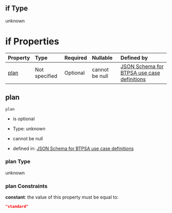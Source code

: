 ## if Type

unknown

# if Properties

| Property      | Type          | Required | Nullable       | Defined by                                                                                                                                                                                                                                    |
| :------------ | :------------ | :------- | :------------- | :-------------------------------------------------------------------------------------------------------------------------------------------------------------------------------------------------------------------------------------------- |
| [plan](#plan) | Not specified | Optional | cannot be null | [JSON Schema for BTPSA use case definitions](btpsa-usecase-properties-services-items-allof-1-then-allof-105-then-allof-0-if-properties-plan.md "undefined#/properties/services/items/allOf/1/then/allOf/105/then/allOf/0/if/properties/plan") |

## plan



`plan`

*   is optional

*   Type: unknown

*   cannot be null

*   defined in: [JSON Schema for BTPSA use case definitions](btpsa-usecase-properties-services-items-allof-1-then-allof-105-then-allof-0-if-properties-plan.md "undefined#/properties/services/items/allOf/1/then/allOf/105/then/allOf/0/if/properties/plan")

### plan Type

unknown

### plan Constraints

**constant**: the value of this property must be equal to:

```json
"standard"
```
